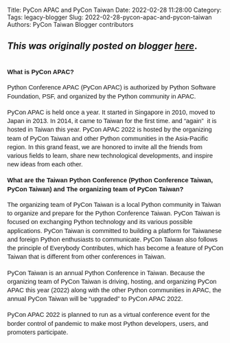 Title: PyCon APAC and PyCon Taiwan
Date: 2022-02-28 11:28:00
Category:
Tags: legacy-blogger
Slug: 2022-02-28-pycon-apac-and-pycon-taiwan
Authors: PyCon Taiwan Blogger contributors

*This was originally posted on blogger [here](https://pycontw.blogspot.com/2022/02/pycon-apac-and-pycon-taiwan.html)*.
---
<h1 style="text-align: left;"><span style="font-family: Arial; font-size: 11pt; white-space: pre-wrap;">What is PyCon APAC?</span></h1><span id="docs-internal-guid-09a4705b-7fff-c138-782f-878cda60b189"><p dir="ltr" style="line-height: 1.38; margin-bottom: 0pt; margin-top: 0pt;"><span style="font-family: Arial; font-size: 11pt; vertical-align: baseline; white-space: pre-wrap;">Python Conference APAC (PyCon APAC) is authorized by Python Software Foundation, PSF, and organized by the Python community in APAC.</span></p><br /><p dir="ltr" style="line-height: 1.38; margin-bottom: 0pt; margin-top: 0pt;"><span style="font-family: Arial; font-size: 11pt; vertical-align: baseline; white-space: pre-wrap;">PyCon APAC is held once a year. It started in Singapore in 2010, moved to Japan in 2013. In 2014, it came to Taiwan for the first time. and “again”&nbsp; it is hosted in Taiwan this year. PyCon APAC 2022 is hosted by the organizing team of PyCon Taiwan and other Python communities in the Asia-Pacific region. In this grand feast, we are honored to invite all the friends from various fields to learn, share new technological developments, and inspire new ideas from each other.</span></p><br /><h3 style="line-height: 1.38; margin-bottom: 0pt; margin-top: 0pt; text-align: left;"><span style="font-family: Arial; font-size: 11pt; vertical-align: baseline; white-space: pre-wrap;">What are the Taiwan Python Conference (Python Conference Taiwan, PyCon Taiwan) and The organizing team of PyCon Taiwan?</span></h3><div><span style="font-family: Arial; font-size: 11pt; vertical-align: baseline; white-space: pre-wrap;"><br /></span></div><p dir="ltr" style="line-height: 1.38; margin-bottom: 0pt; margin-top: 0pt;"><span style="font-family: Arial; font-size: 11pt; vertical-align: baseline; white-space: pre-wrap;">The organizing team of PyCon Taiwan is a local Python community in Taiwan to organize and prepare for the Python Conference Taiwan. PyCon Taiwan is focused on exchanging Python technology and its various possible applications. PyCon Taiwan is committed to building a platform for Taiwanese and foreign Python enthusiasts to communicate. PyCon Taiwan also follows the principle of Everybody Contributes, which has become a feature of PyCon Taiwan that is different from other conferences in Taiwan.</span></p><br /><p dir="ltr" style="line-height: 1.38; margin-bottom: 0pt; margin-top: 0pt;"><span style="font-family: Arial; font-size: 11pt; vertical-align: baseline; white-space: pre-wrap;">PyCon Taiwan is an annual Python Conference in Taiwan. Because the organizing team of PyCon Taiwan is driving, hosting, and organizing PyCon APAC this year (2022) along with the other Python communities in APAC, the annual PyCon Taiwan will be “upgraded” to PyCon APAC 2022.</span></p><br /><p dir="ltr" style="line-height: 1.38; margin-bottom: 0pt; margin-top: 0pt;"><span style="font-family: Arial; font-size: 11pt; vertical-align: baseline; white-space: pre-wrap;">PyCon APAC 2022 is planned to run as a virtual conference event for the border control of pandemic to make most Python developers, users, and promoters participate.</span></p><div><span style="font-family: Arial; font-size: 11pt; vertical-align: baseline; white-space: pre-wrap;"><br /></span></div></span>
